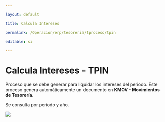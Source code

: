---
layout: default
title: Calcula Intereses
permalink: /Operacion/erp/tesoreria/tproceso/tpin
editable: si
---

# Calcula Intereses - TPIN

Proceso que se debe generar para liquidar los intereses del periodo. Este proceso genera automáticamente un documento en **KMOV - Movimientos de Tesorería**.  

Se consulta por periodo y año.  

![](TPIN.png)


